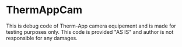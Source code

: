 # ThermAppCam
This is debug code of Therm-App camera equipement and is made for testing purposes only.
This code is provided "AS IS" and author is not responsible for any damages.


